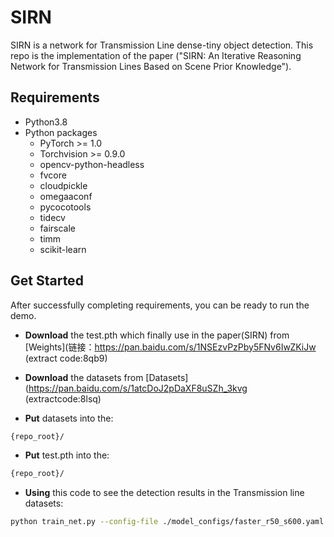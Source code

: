 # SIRN
SIRN is a network for Transmission Line dense-tiny object detection. 
This repo is the implementation of the paper ("SIRN: An Iterative Reasoning Network for
Transmission Lines Based on Scene Prior Knowledge").

## Requirements
+ Python3.8
+ Python packages
  + PyTorch >= 1.0
  + Torchvision >= 0.9.0
  + opencv-python-headless
  + fvcore
  + cloudpickle
  + omegaaconf
  + pycocotools
  + tidecv
  + fairscale
  + timm
  + scikit-learn


## Get Started
After successfully completing requirements, you can be ready to run the demo.

+ **Download** the test.pth which finally use in the paper(SIRN) from [Weights](链接：https://pan.baidu.com/s/1NSEzvPzPby5FNv6IwZKiJw (extract code:8qb9)

+ **Download**  the datasets from [Datasets](https://pan.baidu.com/s/1atcDoJ2pDaXF8uSZh_3kvg (extractcode:8lsq)

+ **Put**  datasets into the: 
```sh
{repo_root}/
```
+ **Put**  test.pth into the: 
```sh
{repo_root}/
```
+ **Using** this code to see the detection results in the Transmission line datasets:
```sh
python train_net.py --config-file ./model_configs/faster_r50_s600.yaml --eval-only MODEL.WEIGHTS test.pth
```

